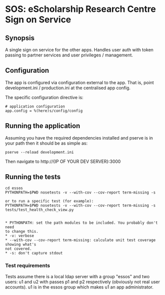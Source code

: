 # SOS: eScholarship Research Centre Sign on Service


## Synopsis

A single sign on service for the other apps. Handles user auth with token passing
to partner services and user privileges / management.

## Configuration

The app is configured via configuration external to the app. That is,
point development.ini / production.ini at the centralised app config.

The specific configuration directive is:

    # application configuration
    app.config = %(here)s/config/config

## Running the application

Assuming you have the required dependencies installed and pserve is in your path then it should be as simple as:

    pserve --reload development.ini

Then navigate to http://{IP OF YOUR DEV SERVER}:3000

## Running the tests
    cd essos
    PYTHONPATH=$PWD nosetests -v --with-cov --cov-report term-missing -s

    or to run a specific test (for example):
    PYTHONPATH=$PWD nosetests -v --with-cov --cov-report term-missing -s tests/test_health_check_view.py


    * PYTHONPATH: set the path modules to be included. You probably don't need
    to change this.
    * -v: verbose
    * --with-cov --cov-report term-missing: calculate unit test coverage showing what's
    not covered.
    * -s: don't capture stdout


### Test requirements
Tests assume there is a local ldap server with a group "essos" and two users: u1 and u2 with passes
p1 and p2 respectively (obviously not real user accounts). u1 is in the essos group which makes u1
an app administrator.